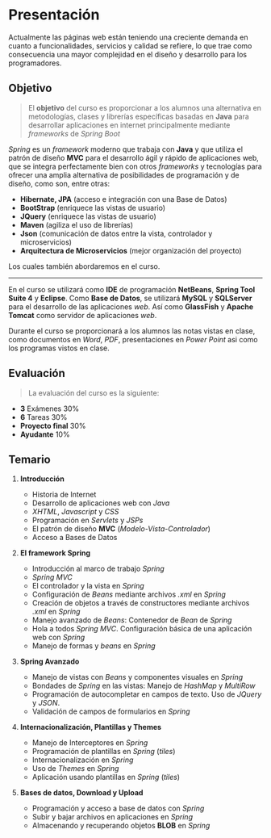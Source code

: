 # Presentación

Actualmente las páginas web están teniendo una creciente demanda en cuanto a funcionalidades, servicios y calidad se refiere, lo que trae como consecuencia una mayor complejidad en el diseño y desarrollo para los programadores.

## Objetivo

> El **objetivo** del curso es proporcionar a los alumnos una alternativa en metodologías, clases y librerías específicas basadas en **Java** para desarrollar aplicaciones en internet principalmente mediante *frameworks* de *Spring Boot*

*Spring* es un *framework* moderno que trabaja con **Java** y que utiliza el patrón de diseño **MVC** para el desarrollo ágil y rápido de aplicaciones web, que se integra perfectamente bien con otros *frameworks* y tecnologías para ofrecer una amplia alternativa de posibilidades de programación y de diseño, como son, entre otras:

- **Hibernate, JPA** (acceso e integración con una Base de Datos)
- **BootStrap** (enriquece las vistas de usuario)
- **JQuery** (enriquece las vistas de usuario)
- **Maven** (agiliza el uso de librerías)
- **Json** (comunicación de datos entre la vista, controlador y microservicios)
- **Arquitectura de Microservicios** (mejor organización del proyecto)

Los cuales también abordaremos en el curso.

---

En el curso se utilizará como **IDE** de programación **NetBeans**, **Spring Tool Suite 4** y **Eclipse**.
Como **Base de Datos**, se utilizará **MySQL** y **SQLServer** para el desarrollo de las aplicaciones *web*.
Así como **GlassFish** y **Apache Tomcat** como servidor de aplicaciones *web*.

Durante el curso se proporcionará a los alumnos las notas vistas en clase, como documentos en *Word*, *PDF*, presentaciones en *Power Point* asi como los programas vistos en clase.

## Evaluación

> La evaluación del curso es la siguiente:

- **3** Exámenes 30%
- **6** Tareas 30%
- **Proyecto final** 30%
- **Ayudante** 10%

## Temario

1. **Introducción**
	- Historia de Internet
	- Desarrollo de aplicaciones web con *Java*
	- *XHTML*, *Javascript* y *CSS*
	- Programación en *Servlets* y *JSPs*
	- El patrón de diseño **MVC** (*Modelo-Vista-Controlador*)
	- Acceso a Bases de Datos

2. **El framework Spring**
	- Introducción al marco de trabajo *Spring*
	- *Spring MVC*
	- El controlador y la vista en *Spring*
	- Configuración de *Beans* mediante archivos *.xml* en *Spring*
	- Creación de objetos a través de constructores mediante archivos *.xml* en *Spring*
	- Manejo avanzado de *Beans*: Contenedor de *Bean* de *Spring*
	- Hola a todos *Spring MVC*. Configuración básica de una aplicación web con *Spring*
	- Manejo de formas y *beans* en *Spring*

3. **Spring Avanzado**
	- Manejo de vistas con *Beans* y componentes visuales en *Spring*
	- Bondades de *Spring* en las vistas: Manejo de *HashMap* y *MultiRow*
	- Programación de autocompletar en campos de texto. Uso de *JQuery* y *JSON*.
	- Validación de campos de formularios en *Spring*

4. **Internacionalización, Plantillas y Themes**
	- Manejo de Interceptores en *Spring*
	- Programación de plantillas en *Spring* (*tiles*)
	- Internacionalización en *Spring*
	- Uso de *Themes* en *Spring*
	- Aplicación usando plantillas en *Spring* (*tiles*)

5. **Bases de datos, Download y Upload**
	- Programación y acceso a base de datos con *Spring*
	- Subir y bajar archivos en aplicaciones en *Spring*
	- Almacenando y recuperando objetos **BLOB** en *Spring*